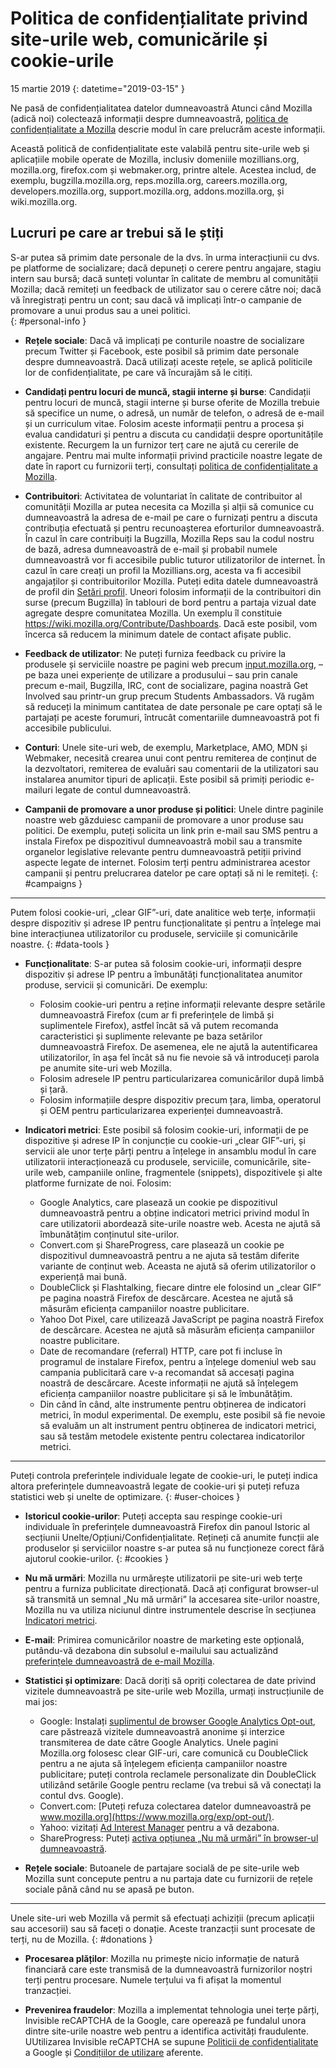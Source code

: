 # Politica de confidențialitate privind site-urile web, comunicările și cookie-urile

15 martie 2019
{: datetime="2019-03-15" }

Ne pasă de confidențialitatea datelor dumneavoastră Atunci când Mozilla (adică noi) colectează informații despre dumneavoastră, [politica de confidențialitate a Mozilla](https://www.mozilla.org/privacy/) descrie modul în care prelucrăm aceste informații.

Această politică de confidențialitate este valabilă pentru site-urile web și aplicațiile mobile operate de Mozilla, inclusiv domeniile mozillians.org, mozilla.org, firefox.com și webmaker.org, printre altele.  Acestea includ, de exemplu, bugzilla.mozilla.org, reps.mozilla.org, careers.mozilla.org, developers.mozilla.org, support.mozilla.org, addons.mozilla.org, și wiki.mozilla.org.

## Lucruri pe care ar trebui să le știți

S-ar putea să primim date personale de la dvs. în urma interacțiunii cu dvs. pe platforme de socializare; dacă depuneți o cerere pentru angajare, stagiu intern sau bursă; dacă sunteți voluntar în calitate de membru al comunității Mozilla; dacă remiteți un feedback de utilizator sau o cerere către noi; dacă vă înregistrați pentru un cont; sau dacă vă implicați într-o campanie de promovare a unui produs sau a unei politici.  
{: #personal-info }

* **Rețele sociale**: Dacă vă implicați pe conturile noastre de socializare precum Twitter și Facebook, este posibil să primim date personale despre dumneavoastră. Dacă utilizați aceste rețele, se aplică politicile lor de confidențialitate, pe care vă încurajăm să le citiți.

* **Candidați pentru locuri de muncă, stagii interne și burse**: Candidații pentru locuri de muncă, stagii interne și burse oferite de Mozilla trebuie să specifice un nume, o adresă, un număr de telefon, o adresă de e-mail și un curriculum vitae. Folosim aceste informații pentru a procesa și evalua candidaturi și pentru a discuta cu candidații despre oportunitățile existente. Recurgem la un furnizor terț care ne ajută cu cererile de angajare. Pentru mai multe informații privind practicile noastre legate de date în raport cu furnizorii terți, consultați [politica de confidențialitate a Mozilla](https://www.mozilla.org/privacy/).

* **Contribuitori**: Activitatea de voluntariat în calitate de contribuitor al comunității Mozilla ar putea necesita ca Mozilla și alții să comunice cu dumneavoastră la adresa de e-mail pe care o furnizați pentru a discuta contribuția efectuată și pentru recunoașterea eforturilor dumneavoastră. În cazul în care contribuiți la Bugzilla, Mozilla Reps sau la codul nostru de bază, adresa dumneavoastră de e-mail și probabil numele dumneavoastră vor fi accesibile public tuturor utilizatorilor de internet.  În cazul în care creați un profil la Mozillians.org, acesta va fi accesibil angajaților și contribuitorilor Mozilla. Puteți edita datele dumneavoastră de profil din  [Setări profil](https://mozillians.org/user/edit). Uneori folosim informații de la contribuitori din surse (precum Bugzilla) în tablouri de bord pentru a partaja vizual date agregate despre comunitatea Mozilla. Un exemplu îl constituie <https://wiki.mozilla.org/Contribute/Dashboards>. Dacă este posibil, vom încerca să reducem la minimum datele de contact afișate public.

* **Feedback de utilizator**: Ne puteți furniza feedback cu privire la produsele și serviciile noastre pe pagini web precum [input.mozilla.org](https://input.mozilla.org/), – pe baza unei experiențe de utilizare a produsului – sau prin canale precum e-mail, Bugzilla, IRC, cont de socializare, pagina noastră Get Involved sau printr-un grup precum Students Ambassadors. Vă rugăm să reduceți la minimum cantitatea de date personale pe care optați să le partajați pe aceste forumuri, întrucât comentariile dumneavoastră pot fi accesibile publicului.

* **Conturi**: Unele site-uri web, de exemplu, Marketplace, AMO, MDN și Webmaker, necesită crearea unui cont pentru remiterea de conținut de la dezvoltatori, remiterea de evaluări sau comentarii de la utilizatori sau instalarea anumitor tipuri de aplicații.  Este posibil să primiți periodic e-mailuri legate de contul dumneavoastră. 

* **Campanii de promovare a unor produse și politici**: Unele dintre paginile noastre web găzduiesc campanii de promovare a unor produse sau politici. De exemplu, puteți solicita un link prin e-mail sau SMS pentru a instala Firefox pe dispozitivul dumneavoastră mobil sau a transmite organelor legislative relevante pentru dumneavoastră petiții privind aspecte legate de internet.  Folosim terți pentru administrarea acestor campanii și pentru prelucrarea datelor pe care optați să ni le remiteți.
{: #campaigns }

---------------------------------------

Putem folosi cookie-uri, „clear GIF”-uri, date analitice web terțe, informații despre dispozitiv și adrese IP pentru funcționalitate și pentru a înțelege mai bine interacțiunea utilizatorilor cu produsele, serviciile și comunicările noastre.
{: #data-tools }

* **Funcționalitate**: S-ar putea să folosim cookie-uri, informații despre dispozitiv și adrese IP pentru a îmbunătăți funcționalitatea anumitor produse, servicii și comunicări.  De exemplu:
    * Folosim cookie-uri pentru a reține informații relevante despre setările dumneavoastră Firefox (cum ar fi preferințele de limbă și suplimentele Firefox), astfel încât să vă putem recomanda caracteristici și suplimente relevante pe baza setărilor dumneavoastră Firefox. De asemenea, ele ne ajută la autentificarea utilizatorilor, în așa fel încât să nu fie nevoie să vă introduceți parola pe anumite site-uri web Mozilla. 
    * Folosim adresele IP pentru particularizarea comunicărilor după limbă și țară.
    * Folosim informațiile despre dispozitiv precum țara, limba, operatorul și OEM pentru particularizarea experienței dumneavoastră.

* **Indicatori metrici**: Este posibil să folosim cookie-uri, informații de pe dispozitive și adrese IP în conjuncție cu cookie-uri „clear GIF”-uri, și servicii ale unor terțe părți pentru a înțelege in ansamblu modul în care utilizatorii interacționează cu produsele, serviciile, comunicările, site-urile web, campaniile online, fragmentele (snippets), dispozitivele și alte platforme furnizate de noi. Folosim:
    * Google Analytics, care plasează un cookie pe dispozitivul dumneavoastră pentru a obține indicatori metrici privind modul în care utilizatorii abordează site-urile noastre web. Acesta ne ajută să îmbunătățim conținutul site-urilor.
    * Convert.com și ShareProgress, care plasează un cookie pe dispozitivul dumneavoastră pentru a ne ajuta să testăm diferite variante de conținut web.  Aceasta ne ajută să oferim utilizatorilor o experiență mai bună.
    * DoubleClick și Flashtalking, fiecare dintre ele folosind un „clear GIF” pe pagina noastră Firefox de descărcare. Acestea ne ajută să măsurăm eficiența campaniilor noastre publicitare.
    * Yahoo Dot Pixel, care utilizează JavaScript pe pagina noastră Firefox de descărcare. Acestea ne ajută să măsurăm eficiența campaniilor noastre publicitare. 
    * Date de recomandare (referral) HTTP, care pot fi incluse în programul de instalare Firefox, pentru a înțelege domeniul web sau campania publicitară care v-a recomandat să accesați pagina noastră de descărcare.  Aceste informații ne ajută să înțelegem eficiența campaniilor noastre publicitare și să le îmbunătățim.
    * Din când în când, alte instrumente pentru obținerea de indicatori metrici, în modul experimental.  De exemplu, este posibil să fie nevoie să evaluăm un alt instrument pentru obținerea de indicatori metrici, sau să testăm metodele existente pentru colectarea indicatorilor metrici.

---------------------------------------

Puteți controla preferințele individuale legate de cookie-uri, le puteți indica altora preferințele dumneavoastră legate de cookie-uri și puteți refuza statistici web și unelte de optimizare. 
{: #user-choices }

* **Istoricul cookie-urilor**: Puteți accepta sau respinge cookie-uri individuale în preferințele dumneavoastră Firefox din panoul Istoric al secțiunii Unelte/Opțiuni/Confidențialitate. Rețineți că anumite funcții ale produselor și serviciilor noastre s-ar putea să nu funcționeze corect fără ajutorul cookie-urilor.
{: #cookies }

* **Nu mă urmări**: Mozilla nu urmărește utilizatorii pe site-uri web terțe pentru a furniza publicitate direcționată. Dacă ați configurat browser-ul să transmită un semnal „Nu mă urmări” la accesarea site-urilor noastre, Mozilla nu va utiliza niciunul dintre instrumentele descrise în secțiunea [Indicatori metrici](#data-tools).

* **E-mail**: Primirea comunicărilor noastre de marketing este opțională, putându-vă dezabona din subsolul e-mailului sau actualizând [preferințele dumneavoastră de e-mail Mozilla](https://www.mozilla.org/newsletter/recovery/).

* **Statistici și optimizare**: Dacă doriți să opriți colectarea de date privind vizitele dumneavoastră pe site-urile web Mozilla, urmați instrucțiunile de mai jos:
    *  Google: Instalați [suplimentul de browser Google Analytics Opt-out](https://tools.google.com/dlpage/gaoptout), care păstrează vizitele dumneavoastră anonime și interzice transmiterea de date către Google Analytics. Unele pagini Mozilla.org folosesc clear GIF-uri, care comunică cu DoubleClick pentru a ne ajuta să înțelegem eficiența campaniilor noastre publicitare; puteți controla reclamele personalizate din DoubleClick utilizând setările Google pentru reclame (va trebui să vă conectați la contul dvs. Google).
    *  Convert.com: [Puteți refuza colectarea datelor dumneavoastră pe  www.mozilla.org](https://www.mozilla.org/exp/opt-out/).
    *  Yahoo: vizitați [Ad Interest Manager](https://aim.yahoo.com/aim/us/en/optout/) pentru a vă dezabona.
    *  ShareProgress: Puteți [activa opțiunea „Nu mă urmări” în browser-ul dumneavoastră](https://support.mozilla.org/kb/how-do-i-turn-do-not-track-feature).

* **Rețele sociale**: Butoanele de partajare socială de pe site-urile web Mozilla sunt concepute pentru a nu partaja date cu furnizorii de rețele sociale până când nu se apasă pe buton.

---------------------------------------

Unele site-uri web Mozilla vă permit să efectuați achiziții (precum aplicații sau accesorii) sau să faceți o donație. Aceste tranzacții sunt procesate de terți, nu de Mozilla. 
{: #donations }

* **Procesarea plăților**: Mozilla nu primește nicio informație de natură financiară care este transmisă de la dumneavoastră furnizorilor noștri terți pentru procesare. Numele terțului va fi afișat la momentul tranzacției.

* **Prevenirea fraudelor**: Mozilla a implementat tehnologia unei terțe părți, Invisible reCAPTCHA de la Google, care operează pe fundalul unora dintre site-urile noastre web pentru a identifica activități fraudulente. UUtilizarea Invisible reCAPTCHA se supune [Politicii de confidențialitate](https://www.google.com/intl/en/policies/privacy/) a Google și [Condițiilor de utilizare](https://www.google.com/intl/en/policies/terms/) aferente.
